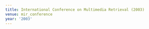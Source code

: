```yaml
---
title: International Conference on Multimedia Retrieval (2003)
venue: mir_conference
year: '2003'
---
```

